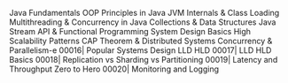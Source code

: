 Java Fundamentals
OOP Principles in Java
JVM Internals & Class Loading
Multithreading & Concurrency in Java
Collections & Data Structures
Java Stream API & Functional Programming
System Design Basics
High Scalability Patterns
CAP Theorem & Distributed Systems
Concurrency & Parallelism-e 00016| Popular Systems Design LLD HLD
00017| LLD HLD Basics
00018| Replication vs Sharding vs Partitioning
00019| Latency and Throughput Zero to Hero
00020| Monitoring and Logging
